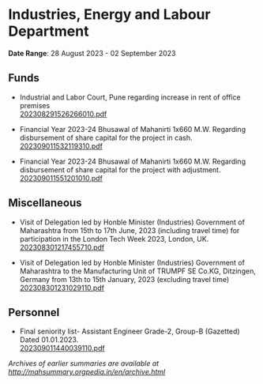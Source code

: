 # Industries, Energy and Labour Department

**Date Range**: 28 August 2023 - 02 September 2023


## Funds
- Industrial and Labor Court, Pune regarding increase in rent of office premises\
  [202308291526266010.pdf](https://gr.maharashtra.gov.in/Site/Upload/Government%20Resolutions/English/202308291526266010.pdf)

- Financial Year 2023-24 Bhusawal of Mahanirti 1x660 M.W. Regarding disbursement of share capital for the project in cash.\
  [202309011532119310.pdf](https://gr.maharashtra.gov.in/Site/Upload/Government%20Resolutions/English/202309011532119310.pdf)

- Financial Year 2023-24 Bhusawal of Mahanirti 1x660 M.W. Regarding disbursement of share capital for the project with adjustment.\
  [202309011551201010.pdf](https://gr.maharashtra.gov.in/Site/Upload/Government%20Resolutions/English/202309011551201010.pdf)

## Miscellaneous
- Visit of Delegation led by Honble Minister (Industries) Government of Maharashtra from 15th to 17th June, 2023 (including travel time) for participation in the London Tech Week 2023, London, UK.\
  [202308301217455710.pdf](https://gr.maharashtra.gov.in/Site/Upload/Government%20Resolutions/English/202308301217455710.pdf)

- Visit of Delegation led by Honble Minister (Industries) Government of Maharashtra to the Manufacturing Unit of TRUMPF SE Co.KG, Ditzingen, Germany from 13th to 15th January, 2023 (excluding travel time)\
  [202308301231029110.pdf](https://gr.maharashtra.gov.in/Site/Upload/Government%20Resolutions/English/202308301231029110.pdf)

## Personnel
- Final seniority list- Assistant Engineer Grade-2, Group-B (Gazetted) Dated 01.01.2023.\
  [202309011440039110.pdf](https://gr.maharashtra.gov.in/Site/Upload/Government%20Resolutions/English/202309011440039110.pdf)


*Archives of earlier summaries are available at http://mahsummary.orgpedia.in/en/archive.html*